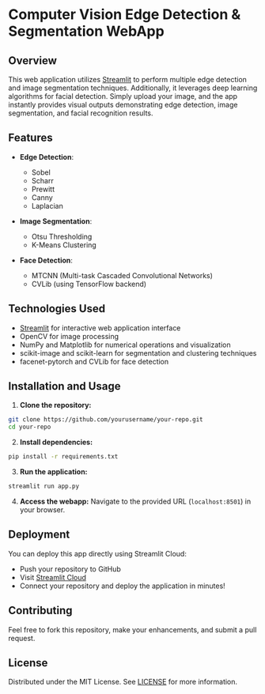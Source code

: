 # Computer Vision Edge Detection & Segmentation WebApp

## Overview
This web application utilizes [Streamlit](https://streamlit.io/) to perform multiple edge detection and image segmentation techniques. Additionally, it leverages deep learning algorithms for facial detection. Simply upload your image, and the app instantly provides visual outputs demonstrating edge detection, image segmentation, and facial recognition results.

## Features
- **Edge Detection**:
  - Sobel
  - Scharr
  - Prewitt
  - Canny
  - Laplacian

- **Image Segmentation**:
  - Otsu Thresholding
  - K-Means Clustering

- **Face Detection**:
  - MTCNN (Multi-task Cascaded Convolutional Networks)
  - CVLib (using TensorFlow backend)

## Technologies Used
- [Streamlit](https://streamlit.io/) for interactive web application interface
- OpenCV for image processing
- NumPy and Matplotlib for numerical operations and visualization
- scikit-image and scikit-learn for segmentation and clustering techniques
- facenet-pytorch and CVLib for face detection

## Installation and Usage

1. **Clone the repository:**
```bash
git clone https://github.com/yourusername/your-repo.git
cd your-repo
```

2. **Install dependencies:**
```bash
pip install -r requirements.txt
```

3. **Run the application:**
```bash
streamlit run app.py
```

4. **Access the webapp:**
Navigate to the provided URL (`localhost:8501`) in your browser.

## Deployment
You can deploy this app directly using Streamlit Cloud:

- Push your repository to GitHub
- Visit [Streamlit Cloud](https://streamlit.io/cloud)
- Connect your repository and deploy the application in minutes!

## Contributing
Feel free to fork this repository, make your enhancements, and submit a pull request.

## License
Distributed under the MIT License. See [LICENSE](LICENSE) for more information.